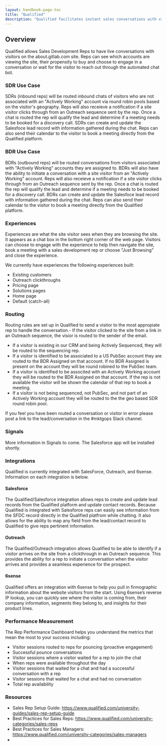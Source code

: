 ```yaml
---
layout: handbook-page-toc
title: "Qualified"
description: "Qualified facilitates instant sales conversations with visitors on the GitLab marketing website"
---
```


## Overview

Qualified allows Sales Development Reps to have live conversations with visitors on the about.gitlab.com site. Reps can see which accounts are viewing the site, their propensity to buy and choose to engage in a conversation or wait for the visitor to reach out through the automated chat bot.

### SDR Use Case

SDRs (inbound reps) will be routed inbound chats of visitors who are not associated with an "Actively Working" account via round robin pools based on the visitor's geography. Reps will also receieve a notification if a site visitor clicks through from an Outreach sequence sent by the rep. Once a chat is routed the rep will qualify the lead and determine if a meeting needs to be booked for a discovery call. SDRs can create and update the Salesfoce lead record with information gathered during the chat. Reps can also send their calendar to the visitor to book a meeting directly from the Qualified platform. 

### BDR Use Case

BDRs (outbound reps) will be routed conversations from visitors associated with "Actively Working" accounts they are assigned to. BDRs will also have the ability to initiate a conversation with a site visitor from an "Actively Working" account. Reps will also receieve a notification if a site visitor clicks through from an Outreach sequence sent by the rep. Once a chat is routed the rep will qualify the lead and determine if a meeting needs to be booked for a discovery call. BDRs can create and update the Salesfoce lead record with information gathered during the chat. Reps can also send their calendar to the visitor to book a meeting directly from the Qualified platform. 

### Experiences

Experiences are what the site visitor sees when they are browsing the site. It appears as a chat box in the bottom right corner of the web page. Visitors can choose to engage with the experience to help then navigate the site, book a meeting with a sales development rep or choose "Just Browsing" and close the experience. 

We currently have experiences the following experiences built:
- Existing customers
- Outreach clickthroughs
- Pricing page
- Solutions pages
- Home page
- Default (catch-all)

### Routing

Routing rules are set up in Qualified to send a visitor to the most appropiate rep to handle the conversation.- If the visitor clicked to the site from a link in an Outreach sequence, the visior is routed to the sender of the email. 
- If a visitor is existing in our CRM and being Actively Sequenced, they will be routed to the sequencing rep.
- If a visitor is identified to be associated to a US PubSec account they are routed to the BDR Assigned on that account. If no BDR Assigned is present on the account they will be round robined to the PubSec team. 
- If a visitor is identified to be associted with an Actively Working account they will be routed to the BDR Assigned on that account. If the rep is not available the visitor will be shown the calendar of that rep to book a meeting.
- If a visitor is not being sequenced, not PubSec, and not part of an Actively Working account they will be routed to the the geo based SDR round robin pool.

If you feel you have been routed a conversation or visitor in error please post a link to the lead/conversation in the #mktgops Slack channel. 

### Signals

More information in Signals to come. The Salesforce app will be installed shortly.

### Integrations

Qualified is currently integrated with SalesForce, Outreach, and 6sense. Information on each integration is below.

#### Salesforce

The Qualified/Salesforce integration allows reps to create and update lead records from the Qualified platform and update contact records. Because Qualified is integrated with Salesforce reps can easily see information from the SFDC record directly in the Qualified platfrom while chatting. It also allows for the ability to map any field from the lead/contact record to Qualified to give reps pertinent information. 

#### Outreach

The Qualified/Outreach integration allows Qualified to be able to identify if a visitor arrives on the site from a clickthrough in an Outreach sequence. This provides the ability for a rep to initiate a conversation when the visitor arrives and provides a seamless experience for the prospect. 

#### 6sense

Qualified offers an integration with 6sense to help you pull in firmographic information about the website visitors from the start. Using 6sense’s reverse IP lookup, you can quickly see where the visitor is coming from, their company information, segments they belong to, and insights for their product lines.

### Performance Measurement

The Rep Performance Dashboard helps you understand the metrics that mean the most to your success including:

- Visitor sessions routed to reps for pouncing (proactive engagement)
- Successful pounce conversations
- Visitor sessions where a visitor waited for a rep to join the chat
- When reps were available throughout the day
- Visitor sessions that waited for a chat and had a successful conversation with a rep
- Visitor sessions that waited for a chat and had no conversation
- Total rep availability 

### Resources

- Sales Rep Setup Guide: https://www.qualified.com/university-guides/sales-rep-setup-guide
- Best Practices for Sales Reps: https://www.qualified.com/university-categories/sales-reps
- Best Practices for Sales Managers: https://www.qualified.com/university-categories/sales-managers
- 
